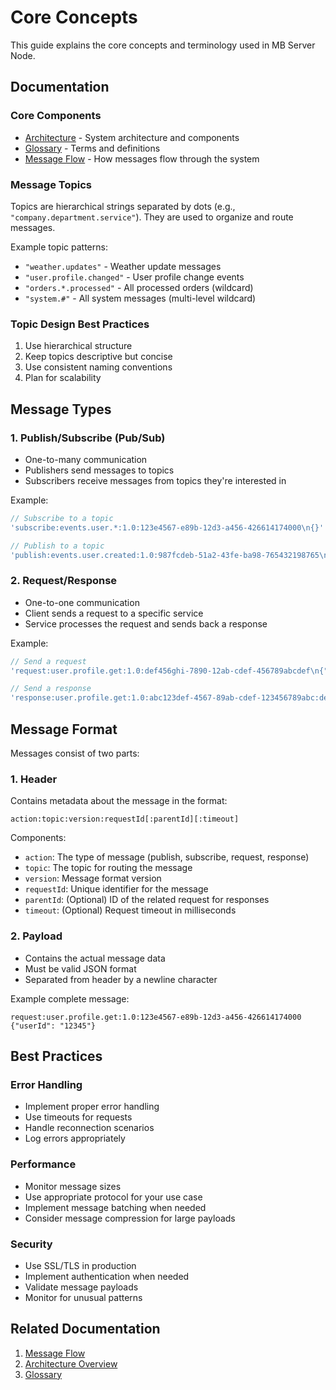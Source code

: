 # Core Concepts

This guide explains the core concepts and terminology used in MB Server Node.

## Documentation

### Core Components
- [Architecture](./architecture.md) - System architecture and components
- [Glossary](./glossary.md) - Terms and definitions
- [Message Flow](./message-flow.md) - How messages flow through the system

### Message Topics
Topics are hierarchical strings separated by dots (e.g., `"company.department.service"`). They are used to organize and route messages.

Example topic patterns:
- `"weather.updates"` - Weather update messages
- `"user.profile.changed"` - User profile change events
- `"orders.*.processed"` - All processed orders (wildcard)
- `"system.#"` - All system messages (multi-level wildcard)

### Topic Design Best Practices

1. Use hierarchical structure
2. Keep topics descriptive but concise
3. Use consistent naming conventions
4. Plan for scalability

## Message Types

### 1. Publish/Subscribe (Pub/Sub)
- One-to-many communication
- Publishers send messages to topics
- Subscribers receive messages from topics they're interested in

Example:
```javascript
// Subscribe to a topic
'subscribe:events.user.*:1.0:123e4567-e89b-12d3-a456-426614174000\n{}'

// Publish to a topic
'publish:events.user.created:1.0:987fcdeb-51a2-43fe-ba98-765432198765\n{"data": "value"}'
```

### 2. Request/Response
- One-to-one communication
- Client sends a request to a specific service
- Service processes the request and sends back a response

Example:
```javascript
// Send a request
'request:user.profile.get:1.0:def456ghi-7890-12ab-cdef-456789abcdef\n{"userId": "12345"}'

// Send a response
'response:user.profile.get:1.0:abc123def-4567-89ab-cdef-123456789abc:def456ghi-7890-12ab-cdef-456789abcdef\n{"result": "success"}'
```

## Message Format

Messages consist of two parts:

### 1. Header
Contains metadata about the message in the format:
```
action:topic:version:requestId[:parentId][:timeout]
```

Components:
- `action`: The type of message (publish, subscribe, request, response)
- `topic`: The topic for routing the message
- `version`: Message format version
- `requestId`: Unique identifier for the message
- `parentId`: (Optional) ID of the related request for responses
- `timeout`: (Optional) Request timeout in milliseconds

### 2. Payload
- Contains the actual message data
- Must be valid JSON format
- Separated from header by a newline character

Example complete message:
```
request:user.profile.get:1.0:123e4567-e89b-12d3-a456-426614174000
{"userId": "12345"}
```

## Best Practices

### Error Handling
- Implement proper error handling
- Use timeouts for requests
- Handle reconnection scenarios
- Log errors appropriately

### Performance
- Monitor message sizes
- Use appropriate protocol for your use case
- Implement message batching when needed
- Consider message compression for large payloads

### Security
- Use SSL/TLS in production
- Implement authentication when needed
- Validate message payloads
- Monitor for unusual patterns

## Related Documentation

1. [Message Flow](./message-flow.md)
2. [Architecture Overview](./architecture.md)
3. [Glossary](./glossary.md)